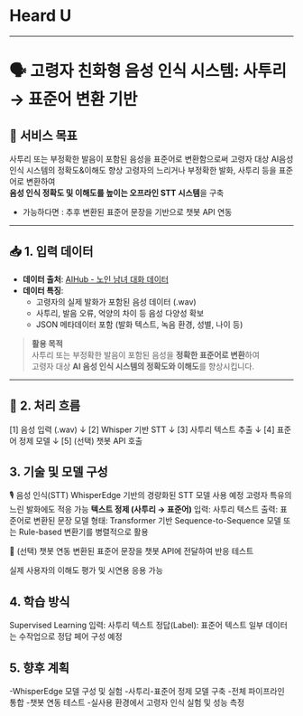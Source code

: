 # Heard U
---
# 🗣️ 고령자 친화형 음성 인식 시스템: 사투리 → 표준어 변환 기반

## 📌 서비스 목표
사투리 또는 부정확한 발음이 포함된 음성을 표준어로 변환함으로써 고령자 대상 AI음성 인식 시스템의 정확도&이해도 향상
고령자의 느리거나 부정확한 발화, 사투리 등을 표준어로 변환하여  
**음성 인식 정확도 및 이해도를 높이는 오프라인 STT 시스템**을 구축 
- 가능하다면 : 추후 변환된 표준어 문장을 기반으로 챗봇 API 연동

---

## 📥 1. 입력 데이터

- **데이터 출처**: [AIHub - 노인 남녀 대화 데이터](https://www.aihub.or.kr/aihubdata/data/view.do?dataSetSn=107)
- **데이터 특징**:
  - 고령자의 실제 발화가 포함된 음성 데이터 (.wav)  
  - 사투리, 발음 오류, 억양의 차이 등 음성 다양성 확보
  - JSON 메타데이터 포함 (발화 텍스트, 녹음 환경, 성별, 나이 등)

> **활용 목적**  
> 사투리 또는 부정확한 발음이 포함된 음성을 **정확한 표준어로 변환**하여  
> 고령자 대상 **AI 음성 인식 시스템의 정확도와 이해도**를 향상시킵니다.

---

## 🧾 2. 처리 흐름

[1] 음성 입력 (.wav)
     ↓
[2] Whisper 기반 STT
     ↓
[3] 사투리 텍스트 추출
     ↓
[4] 표준어 정제 모델
     ↓
[5] (선택) 챗봇 API 호출

## 3. 기술 및 모델 구성
🎙️ 음성 인식(STT)
WhisperEdge 기반의 경량화된 STT 모델 사용 예정
고령자 특유의 느린 발화에도 적응 가능
**텍스트 정제 (사투리 → 표준어)**
입력: 사투리 텍스트
출력: 표준어로 변환된 문장
모델 형태:
Transformer 기반 Sequence-to-Sequence 모델
또는 Rule-based 변환기를 병렬적으로 활용

🤖 (선택) 챗봇 연동
변환된 표준어 문장을 챗봇 API에 전달하여 반응 테스트

실제 사용자의 이해도 평가 및 시연용 응용 가능

## 4. 학습 방식
Supervised Learning
입력: 사투리 텍스트
정답(Label): 표준어 텍스트
일부 데이터는 수작업으로 정답 페어 구성 예정

## 5. 향후 계획
 -WhisperEdge 모델 구성 및 실험
 -사투리-표준어 정제 모델 구축
 -전체 파이프라인 통합
 -챗봇 연동 테스트
 -실사용 환경에서 고령자 인식 실험 및 성능 측정

